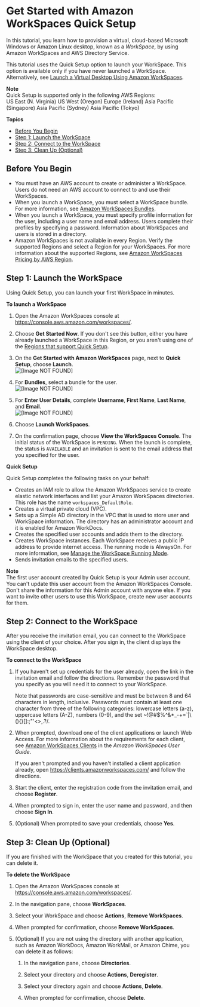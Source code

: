 # Get Started with Amazon WorkSpaces Quick Setup<a name="getting-started"></a>

In this tutorial, you learn how to provision a virtual, cloud\-based Microsoft Windows or Amazon Linux desktop, known as a *WorkSpace*, by using Amazon WorkSpaces and AWS Directory Service\.

This tutorial uses the Quick Setup option to launch your WorkSpace\. This option is available only if you have never launched a WorkSpace\. Alternatively, see [Launch a Virtual Desktop Using Amazon WorkSpaces](launch-workspaces-tutorials.md)\.

**Note**  
Quick Setup is supported only in the following AWS Regions:   
US East \(N\. Virginia\)
US West \(Oregon\)
Europe \(Ireland\)
Asia Pacific \(Singapore\)
Asia Pacific \(Sydney\)
Asia Pacific \(Tokyo\)

**Topics**
+ [Before You Begin](#quick-setup-prereqs)
+ [Step 1: Launch the WorkSpace](#quick-setup-launch-workspace)
+ [Step 2: Connect to the WorkSpace](#quick-setup-connect-workspace)
+ [Step 3: Clean Up \(Optional\)](#quick-setup-clean-up)

## Before You Begin<a name="quick-setup-prereqs"></a>
+ You must have an AWS account to create or administer a WorkSpace\. Users do not need an AWS account to connect to and use their WorkSpaces\.
+ When you launch a WorkSpace, you must select a WorkSpace bundle\. For more information, see [Amazon WorkSpaces Bundles](https://aws.amazon.com/workspaces/details/#Amazon_WorkSpaces_Bundles)\.
+ When you launch a WorkSpace, you must specify profile information for the user, including a user name and email address\. Users complete their profiles by specifying a password\. Information about WorkSpaces and users is stored in a directory\.
+ Amazon WorkSpaces is not available in every Region\. Verify the supported Regions and select a Region for your WorkSpaces\. For more information about the supported Regions, see [Amazon WorkSpaces Pricing by AWS Region](https://aws.amazon.com/workspaces/pricing/#Amazon_WorkSpaces_Pricing_by_AWS_Region)\.

## Step 1: Launch the WorkSpace<a name="quick-setup-launch-workspace"></a>

Using Quick Setup, you can launch your first WorkSpace in minutes\.

**To launch a WorkSpace**

1. Open the Amazon WorkSpaces console at [https://console\.aws\.amazon\.com/workspaces/](https://console.aws.amazon.com/workspaces/)\.

1. Choose **Get Started Now**\. If you don't see this button, either you have already launched a WorkSpace in this Region, or you aren't using one of the [Regions that support Quick Setup](#quick-setup-regions)\.

1. On the **Get Started with Amazon WorkSpaces** page, next to **Quick Setup**, choose **Launch**\.  
![\[Image NOT FOUND\]](http://docs.aws.amazon.com/workspaces/latest/adminguide/images/get-started-options.png)

1. For **Bundles**, select a bundle for the user\.  
![\[Image NOT FOUND\]](http://docs.aws.amazon.com/workspaces/latest/adminguide/images/bundles-linux2-windows.png)

1. For **Enter User Details**, complete **Username**, **First Name**, **Last Name**, and **Email**\.  
![\[Image NOT FOUND\]](http://docs.aws.amazon.com/workspaces/latest/adminguide/images/get-started-user-details2.png)

1. Choose **Launch WorkSpaces**\.

1. On the confirmation page, choose **View the WorkSpaces Console**\. The initial status of the WorkSpace is `PENDING`\. When the launch is complete, the status is `AVAILABLE` and an invitation is sent to the email address that you specified for the user\.

**Quick Setup**

Quick Setup completes the following tasks on your behalf:
+ Creates an IAM role to allow the Amazon WorkSpaces service to create elastic network interfaces and list your Amazon WorkSpaces directories\. This role has the name `workspaces_DefaultRole`\.
+ Creates a virtual private cloud \(VPC\)\.
+ Sets up a Simple AD directory in the VPC that is used to store user and WorkSpace information\. The directory has an administrator account and it is enabled for Amazon WorkDocs\.
+ Creates the specified user accounts and adds them to the directory\.
+ Creates WorkSpace instances\. Each WorkSpace receives a public IP address to provide internet access\. The running mode is AlwaysOn\. For more information, see [Manage the WorkSpace Running Mode](running-mode.md)\.
+ Sends invitation emails to the specified users\.

**Note**  
The first user account created by Quick Setup is your Admin user account\. You can't update this user account from the Amazon WorkSpaces Console\. Don't share the information for this Admin account with anyone else\. If you want to invite other users to use this WorkSpace, create new user accounts for them\.

## Step 2: Connect to the WorkSpace<a name="quick-setup-connect-workspace"></a>

After you receive the invitation email, you can connect to the WorkSpace using the client of your choice\. After you sign in, the client displays the WorkSpace desktop\.

**To connect to the WorkSpace**

1. If you haven't set up credentials for the user already, open the link in the invitation email and follow the directions\. Remember the password that you specify as you will need it to connect to your WorkSpace\.

   Note that passwords are case\-sensitive and must be between 8 and 64 characters in length, inclusive\. Passwords must contain at least one character from three of the following categories: lowercase letters \(a\-z\), uppercase letters \(A\-Z\), numbers \(0\-9\), and the set \~\!@\#$%^&\*\_\-\+=`\|\\\(\)\{\}\[\]:;"'<>,\.?/\.

1. When prompted, download one of the client applications or launch Web Access\. For more information about the requirements for each client, see [Amazon WorkSpaces Clients](https://docs.aws.amazon.com/workspaces/latest/userguide/amazon-workspaces-clients.html) in the *Amazon WorkSpaces User Guide*\.

   If you aren't prompted and you haven't installed a client application already, open [https://clients\.amazonworkspaces\.com/](https://clients.amazonworkspaces.com/) and follow the directions\.

1. Start the client, enter the registration code from the invitation email, and choose **Register**\.

1. When prompted to sign in, enter the user name and password, and then choose **Sign In**\.

1. \(Optional\) When prompted to save your credentials, choose **Yes**\.

## Step 3: Clean Up \(Optional\)<a name="quick-setup-clean-up"></a>

If you are finished with the WorkSpace that you created for this tutorial, you can delete it\.

**To delete the WorkSpace**

1. Open the Amazon WorkSpaces console at [https://console\.aws\.amazon\.com/workspaces/](https://console.aws.amazon.com/workspaces/)\.

1. In the navigation pane, choose **WorkSpaces**\.

1. Select your WorkSpace and choose **Actions**, **Remove WorkSpaces**\.

1. When prompted for confirmation, choose **Remove WorkSpaces**\.

1. \(Optional\) If you are not using the directory with another application, such as Amazon WorkDocs, Amazon WorkMail, or Amazon Chime, you can delete it as follows:

   1. In the navigation pane, choose **Directories**\.

   1. Select your directory and choose **Actions**, **Deregister**\.

   1. Select your directory again and choose **Actions**, **Delete**\.

   1. When prompted for confirmation, choose **Delete**\.